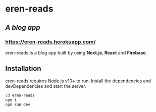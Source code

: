 # eren-reads
## _A blog app_
### https://eren-reads.herokuapp.com/
eren-reads is a blog app built by using **Next.js**, **React** and **Firebase**.

## Installation

eren-reads requires [Node.js](https://nodejs.org/) v10+ to run.
Install the dependencies and devDependencies and start the server.

```sh
cd eren-reads
npm i
npm run dev
```
